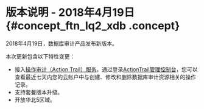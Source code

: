 # 版本说明 - 2018年4月19日 {#concept_ftn_lq2_xdb .concept}

2018年4月19日，数据库审计产品发布新版本。

本次更新包含以下特性变更：

-   接入[操作审计（Action Trail）服务](https://www.aliyun.com/product/actiontrail)。通过登录[ActionTrail管理控制台](https://actiontrail.console.aliyun.com/)，您可以查看最近七天内您的云账户中与创建、修改和删除数据库审计资源相关的操作记录。
-   支持套餐版本升级。
-   开放华北5区域。

